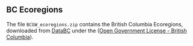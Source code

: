 ## BC Ecoregions

The file `BCGW_ecoregions.zip` contains the British Columbia Ecoregions, downloaded from [DataBC](http://catalogue.data.gov.bc.ca/dataset/ecoregions-ecoregion-ecosystem-classification-of-british-columbia) under the ([Open Government License - British Columbia](http://www.data.gov.bc.ca/local/dbc/docs/license/OGL-vbc2.0.pdf)). 

